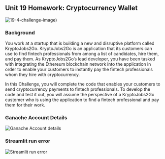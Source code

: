 ## Unit 19 Homework: Cryptocurrency Wallet

![19-4-challenge-image](https://user-images.githubusercontent.com/118064873/236687364-4ecd0485-3a76-4874-ba7a-2b96548350a9.png))

### Background

You work at a startup that is building a new and disruptive platform called KryptoJobs2Go. KryptoJobs2Go is an application that its customers can use to find fintech professionals from among a list of candidates, hire them, and pay them. As KryptoJobs2Go’s lead developer, you have been tasked with integrating the Ethereum blockchain network into the application in order to enable your customers to instantly pay the fintech professionals whom they hire with cryptocurrency.

In this Challenge, you will complete the code that enables your customers to send cryptocurrency payments to fintech professionals. To develop the code and test it out, you will assume the perspective of a KryptoJobs2Go customer who is using the application to find a fintech professional and pay them for their work.


### Ganache Account Details
![Ganache Account details](https://user-images.githubusercontent.com/118064873/236687388-b86accfd-ad22-424b-849f-1d7bbdc08044.png)

### Streamlit run error
![Streamlit run error](https://user-images.githubusercontent.com/118064873/236687415-b7a45381-4488-4199-977e-1ee74d4c35a6.png)
